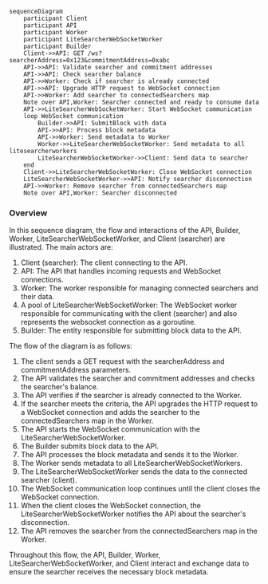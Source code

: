 ```mermaid
sequenceDiagram
    participant Client
    participant API
    participant Worker
    participant LiteSearcherWebSocketWorker
    participant Builder
    Client->>API: GET /ws?searcherAddress=0x123&commitmentAddress=0xabc
    API->>API: Validate searcher and commitment addresses
    API->>API: Check searcher balance
    API->>Worker: Check if searcher is already connected
    API->>API: Upgrade HTTP request to WebSocket connection
    API->>Worker: Add searcher to connectedSearchers map
    Note over API,Worker: Searcher connected and ready to consume data
    API->>LiteSearcherWebSocketWorker: Start WebSocket communication
    loop WebSocket communication
        Builder->>API: SubmitBlock with data
        API->>API: Process block metadata
        API->>Worker: Send metadata to Worker
        Worker->>LiteSearcherWebSocketWorker: Send metadata to all litesearcherworkers
        LiteSearcherWebSocketWorker->>Client: Send data to searcher
    end
    Client->>LiteSearcherWebSocketWorker: Close WebSocket connection
    LiteSearcherWebSocketWorker->>API: Notify searcher disconnection
    API->>Worker: Remove searcher from connectedSearchers map
    Note over API,Worker: Searcher disconnected
```

### Overview
In this sequence diagram, the flow and interactions of the API, Builder, Worker, LiteSearcherWebSocketWorker, and Client (searcher) are illustrated. The main actors are:

1. Client (searcher): The client connecting to the API.
2. API: The API that handles incoming requests and WebSocket connections.
3. Worker: The worker responsible for managing connected searchers and their data.
4. A pool of LiteSearcherWebSocketWorker: The WebSocket worker responsible for communicating with the client (searcher) and also represents the websocket connection as a goroutine.
5. Builder: The entity responsible for submitting block data to the API.

The flow of the diagram is as follows:

1. The client sends a GET request with the searcherAddress and commitmentAddress parameters.
2. The API validates the searcher and commitment addresses and checks the searcher's balance.
3. The API verifies if the searcher is already connected to the Worker.
4. If the searcher meets the criteria, the API upgrades the HTTP request to a WebSocket connection and adds the searcher to the connectedSearchers map in the Worker.
5. The API starts the WebSocket communication with the LiteSearcherWebSocketWorker.
6. The Builder submits block data to the API.
7. The API processes the block metadata and sends it to the Worker.
8. The Worker sends metadata to all LiteSearcherWebSocketWorkers.
9. The LiteSearcherWebSocketWorker sends the data to the connected searcher (client).
10. The WebSocket communication loop continues until the client closes the WebSocket connection.
11. When the client closes the WebSocket connection, the LiteSearcherWebSocketWorker notifies the API about the searcher's disconnection.
12. The API removes the searcher from the connectedSearchers map in the Worker.

Throughout this flow, the API, Builder, Worker, LiteSearcherWebSocketWorker, and Client interact and exchange data to ensure the searcher receives the necessary block metadata.